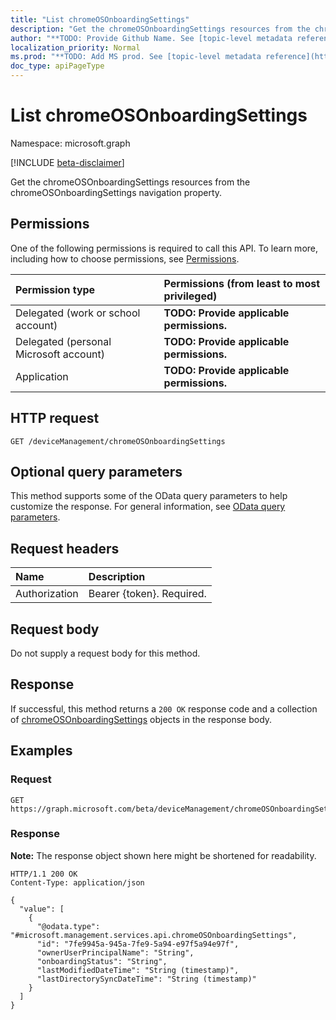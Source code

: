 ```yaml
---
title: "List chromeOSOnboardingSettings"
description: "Get the chromeOSOnboardingSettings resources from the chromeOSOnboardingSettings navigation property."
author: "**TODO: Provide Github Name. See [topic-level metadata reference](https://msgo.azurewebsites.net/add/document/guidelines/metadata.html#topic-level-metadata)**"
localization_priority: Normal
ms.prod: "**TODO: Add MS prod. See [topic-level metadata reference](https://msgo.azurewebsites.net/add/document/guidelines/metadata.html#topic-level-metadata)**"
doc_type: apiPageType
---
```


# List chromeOSOnboardingSettings
Namespace: microsoft.graph

[!INCLUDE [beta-disclaimer](../../includes/beta-disclaimer.md)]

Get the chromeOSOnboardingSettings resources from the chromeOSOnboardingSettings navigation property.

## Permissions
One of the following permissions is required to call this API. To learn more, including how to choose permissions, see [Permissions](/graph/permissions-reference).

|Permission type|Permissions (from least to most privileged)|
|:---|:---|
|Delegated (work or school account)|**TODO: Provide applicable permissions.**|
|Delegated (personal Microsoft account)|**TODO: Provide applicable permissions.**|
|Application|**TODO: Provide applicable permissions.**|

## HTTP request

<!-- {
  "blockType": "ignored"
}
-->
``` http
GET /deviceManagement/chromeOSOnboardingSettings
```

## Optional query parameters
This method supports some of the OData query parameters to help customize the response. For general information, see [OData query parameters](/graph/query-parameters).

## Request headers
|Name|Description|
|:---|:---|
|Authorization|Bearer {token}. Required.|

## Request body
Do not supply a request body for this method.

## Response

If successful, this method returns a `200 OK` response code and a collection of [chromeOSOnboardingSettings](../resources/chromeosonboardingsettings.md) objects in the response body.

## Examples

### Request
<!-- {
  "blockType": "request",
  "name": "list_chromeosonboardingsettings"
}
-->
``` http
GET https://graph.microsoft.com/beta/deviceManagement/chromeOSOnboardingSettings
```


### Response
**Note:** The response object shown here might be shortened for readability.
<!-- {
  "blockType": "response",
  "truncated": true,
  "@odata.type": "Collection(microsoft.management.services.api.chromeOSOnboardingSettings)"
}
-->
``` http
HTTP/1.1 200 OK
Content-Type: application/json

{
  "value": [
    {
      "@odata.type": "#microsoft.management.services.api.chromeOSOnboardingSettings",
      "id": "7fe9945a-945a-7fe9-5a94-e97f5a94e97f",
      "ownerUserPrincipalName": "String",
      "onboardingStatus": "String",
      "lastModifiedDateTime": "String (timestamp)",
      "lastDirectorySyncDateTime": "String (timestamp)"
    }
  ]
}
```

